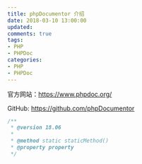 ```yaml
---
title: phpDocumentor 介绍
date: 2018-03-10 13:00:00
updated:
comments: true
tags:
- PHP
- PHPDoc
categories:
- PHP
- PHPDoc
---
```


官方网站：https://www.phpdoc.org/

GitHub: https://github.com/phpDocumentor

<!--more-->

```php
/**
 * @version 18.06
 *
 * @method static staticMethod()
 * @property property
 */
```
